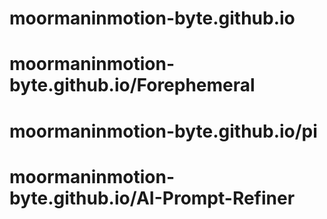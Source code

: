 # moormaninmotion-byte.github.io
#    moormaninmotion-byte.github.io/Forephemeral
#    moormaninmotion-byte.github.io/pi
#    moormaninmotion-byte.github.io/AI-Prompt-Refiner
